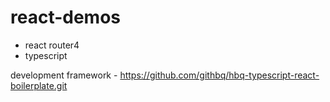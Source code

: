 # react-demos
- react router4
- typescript



development framework -  https://github.com/githbq/hbq-typescript-react-boilerplate.git
